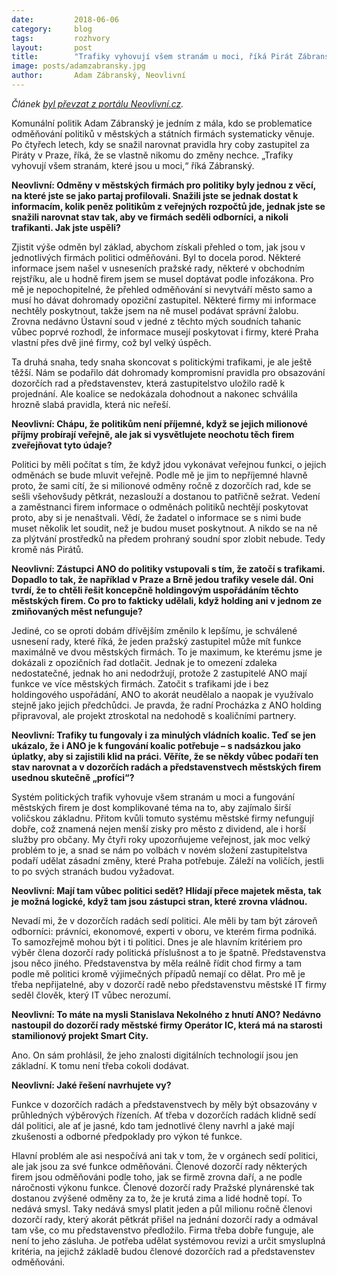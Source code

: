 ```yaml
---
date:         2018-06-06
category:     blog
tags:         rozhvory
layout:       post
title:        "Trafiky vyhovují všem stranám u moci, říká Pirát Zábranský" 
image: posts/adamzabransky.jpg
author:       Adam Zábranský, Neovlivní
---
```


*Článek [byl převzat z portálu Neovlivní.cz](https://Neovlivni.cz/trafiky-vyhovuji-vsem-stranam-u-moci-rika-pirat-zabransky/).*

Komunální politik Adam Zábranský je jedním z mála, kdo se problematice odměňování politiků v městských a státních firmách systematicky věnuje. Po čtyřech letech, kdy se snažil narovnat pravidla hry coby zastupitel za Piráty v Praze, říká, že se vlastně nikomu do změny nechce. „Trafiky vyhovují všem stranám, které jsou u moci,“ říká Zábranský.

**Neovlivní: Odměny v městských firmách pro politiky byly jednou z věcí, na které jste se jako partaj profilovali. Snažili jste se jednak dostat k informacím, kolik peněz politikům z veřejných rozpočtů jde, jednak jste se snažili narovnat stav tak, aby ve firmách seděli odborníci, a nikoli trafikanti. Jak jste uspěli?**

Zjistit výše odměn byl základ, abychom získali přehled o tom, jak jsou v jednotlivých firmách politici odměňováni. Byl to docela porod. Některé informace jsem našel v usneseních pražské rady, některé v obchodním rejstříku, ale u hodně firem jsem se musel doptávat podle infozákona. Pro mě je nepochopitelné, že přehled odměňování si nevytváří město samo a musí ho dávat dohromady opoziční zastupitel. Některé firmy mi informace nechtěly poskytnout, takže jsem na ně musel podávat správní žalobu. Zrovna nedávno Ústavní soud v jedné z těchto mých soudních tahanic vůbec poprvé rozhodl, že informace musejí poskytovat i firmy, které Praha vlastní přes dvě jiné firmy, což byl velký úspěch.

Ta druhá snaha, tedy snaha skoncovat s politickými trafikami, je ale ještě těžší. Nám se podařilo dát dohromady kompromisní pravidla pro obsazování dozorčích rad a představenstev, která zastupitelstvo uložilo radě k projednání. Ale koalice se nedokázala dohodnout a nakonec schválila hrozně slabá pravidla, která nic neřeší.

**Neovlivní: Chápu, že politikům není příjemné, když se jejich milionové příjmy probírají veřejně, ale jak si vysvětlujete neochotu těch firem zveřejňovat tyto údaje?**

Politici by měli počítat s tím, že když jdou vykonávat veřejnou funkci, o jejich odměnách se bude mluvit veřejně. Podle mě je jim to nepříjemné hlavně proto, že sami cítí, že si milionové odměny ročně z dozorčích rad, kde se sešli všehovšudy pětkrát, nezaslouží a dostanou to patřičně sežrat. Vedení a zaměstnanci firem informace o odměnách politiků nechtějí poskytovat proto, aby si je nenaštvali. Vědí, že žadatel o informace se s nimi bude muset několik let soudit, než je budou muset poskytnout. A nikdo se na ně za plýtvání prostředků na předem prohraný soudní spor zlobit nebude. Tedy kromě nás Pirátů.

**Neovlivní: Zástupci ANO do politiky vstupovali s tím, že zatočí s trafikami. Dopadlo to tak, že například v Praze a Brně jedou trafiky vesele dál. Oni tvrdí, že to chtěli řešit koncepčně holdingovým uspořádáním těchto městských firem. Co pro to fakticky udělali, když holding ani v jednom ze zmiňovaných měst nefunguje?**

Jediné, co se oproti dobám dřívějším změnilo k lepšímu, je schválené usnesení rady, které říká, že jeden pražský zastupitel může mít funkce maximálně ve dvou městských firmách. To je maximum, ke kterému jsme je dokázali z opozičních řad dotlačit. Jednak je to omezení zdaleka nedostatečné, jednak ho ani nedodržují, protože 2 zastupitelé ANO mají funkce ve více městských firmách. Zatočit s trafikami jde i bez holdingového uspořádání, ANO to akorát neudělalo a naopak je využívalo stejně jako jejich předchůdci. Je pravda, že radní Procházka z ANO holding připravoval, ale projekt ztroskotal na nedohodě s koaličními partnery.

**Neovlivní: Trafiky tu fungovaly i za minulých vládních koalic. Teď se jen ukázalo, že i ANO je k fungování koalic potřebuje – s nadsázkou jako úplatky, aby si zajistili klid na práci. Věříte, že se někdy vůbec podaří ten stav narovnat a v dozorčích radách a představenstvech městských firem usednou skutečně „profíci“?**

Systém politických trafik vyhovuje všem stranám u moci a fungování městských firem je dost komplikované téma na to, aby zajímalo širší voličskou základnu. Přitom kvůli tomuto systému městské firmy nefungují dobře, což znamená nejen menší zisky pro město z dividend, ale i horší služby pro občany. My čtyři roky upozorňujeme veřejnost, jak moc velký problém to je, a snad se nám po volbách v novém složení zastupitelstva podaří udělat zásadní změny, které Praha potřebuje. Záleží na voličích, jestli to po svých stranách budou vyžadovat.

**Neovlivní: Mají tam vůbec politici sedět? Hlídají přece majetek města, tak je možná logické, když tam jsou zástupci stran, které zrovna vládnou.**

Nevadí mi, že v dozorčích radách sedí politici. Ale měli by tam být zároveň odborníci: právníci, ekonomové, experti v oboru, ve kterém firma podniká. To samozřejmě mohou být i ti politici. Dnes je ale hlavním kritériem pro výběr člena dozorčí rady politická příslušnost a to je špatně. Představenstva jsou něco jiného. Představenstva by měla reálně řídit chod firmy a tam podle mě politici kromě výjimečných případů nemají co dělat. Pro mě je třeba nepřijatelné, aby v dozorčí radě nebo představenstvu městské IT firmy seděl člověk, který IT vůbec nerozumí.

**Neovlivní: To máte na mysli Stanislava Nekolného z hnutí ANO? Nedávno nastoupil do dozorčí rady městské firmy Operátor IC, která má na starosti stamilionový projekt Smart City.**

Ano. On sám prohlásil, že jeho znalosti digitálních technologií jsou jen základní. K tomu není třeba cokoli dodávat.

**Neovlivní: Jaké řešení navrhujete vy?**

Funkce v dozorčích radách a představenstvech by měly být obsazovány v průhledných výběrových řízeních. Ať třeba v dozorčích radách klidně sedí dál politici, ale ať je jasné, kdo tam jednotlivé členy navrhl a jaké mají zkušenosti a odborné předpoklady pro výkon té funkce.

Hlavní problém ale asi nespočívá ani tak v tom, že v orgánech sedí politici, ale jak jsou za své funkce odměňováni. Členové dozorčí rady některých firem jsou odměňováni podle toho, jak se firmě zrovna daří, a ne podle náročnosti výkonu funkce. Členové dozorčí rady Pražské plynárenské tak dostanou zvýšené odměny za to, že je krutá zima a lidé hodně topí. To nedává smysl. Taky nedává smysl platit jeden a půl milionu ročně členovi dozorčí rady, který akorát pětkrát přišel na jednání dozorčí rady a odmával tam vše, co mu představenstvo předložilo. Firma třeba dobře funguje, ale není to jeho zásluha. Je potřeba udělat systémovou revizi a určit smysluplná kritéria, na jejichž základě budou členové dozorčích rad a představenstev odměňováni.
